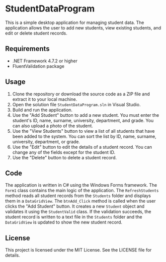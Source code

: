 
# StudentDataProgram

This is a simple desktop application for managing student data. The application allows the user to add new students, view existing students, and edit or delete student records.

## Requirements

* .NET Framework 4.7.2 or higher
* FluentValidation package

## Usage

1. Clone the repository or download the source code as a ZIP file and extract it to your local machine.
2. Open the solution file `StudentDataProgram.sln` in Visual Studio.
3. Build and run the application.
4. Use the "Add Student" button to add a new student. You must enter the student's ID, name, surname, university, department, and grade. You can also upload a photo of the student.
5. Use the "View Students" button to view a list of all students that have been added to the system. You can sort the list by ID, name, surname, university, department, or grade.
6. Use the "Edit" button to edit the details of a student record. You can change any of the fields except for the student ID.
7. Use the "Delete" button to delete a student record.

## Code

The application is written in C# using the Windows Forms framework. The `Form1` class contains the main logic of the application. The `RefreshStudents` method reads all student records from the `Students` folder and displays them in a `DataGridView`. The `btnAdd_Click` method is called when the user clicks the "Add Student" button. It creates a new `Student` object and validates it using the `StudentValid` class. If the validation succeeds, the student record is written to a text file in the `Students` folder and the `DataGridView` is updated to show the new student record.

## License

This project is licensed under the MIT License. See the LICENSE file for details.

